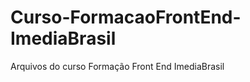 Curso-FormacaoFrontEnd-ImediaBrasil
===================================

Arquivos do curso Formação Front End ImediaBrasil
